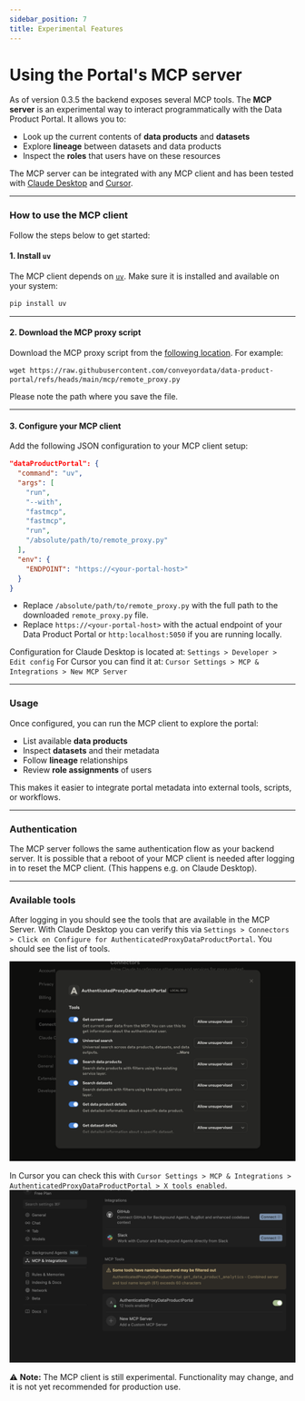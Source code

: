 ```yaml
---
sidebar_position: 7
title: Experimental Features
---
```


# Using the Portal's MCP server

As of version 0.3.5 the backend exposes several MCP tools.
The **MCP server** is an experimental way to interact programmatically with the Data Product Portal.
It allows you to:

- Look up the current contents of **data products** and **datasets**
- Explore **lineage** between datasets and data products
- Inspect the **roles** that users have on these resources

The MCP server can be integrated with any MCP client and has been tested with [Claude Desktop](https://claude.ai/download) and [Cursor](https://cursor.com).

---

### How to use the MCP client

Follow the steps below to get started:

#### 1. Install `uv`
The MCP client depends on [`uv`](https://github.com/astral-sh/uv).
Make sure it is installed and available on your system:

```bash
pip install uv
````

---

#### 2. Download the MCP proxy script

Download the MCP proxy script from the [following location](https://raw.githubusercontent.com/conveyordata/data-product-portal/refs/heads/main/mcp/remote_proxy.py).
For example:

```
wget https://raw.githubusercontent.com/conveyordata/data-product-portal/refs/heads/main/mcp/remote_proxy.py
```

Please note the path where you save the file.

---

#### 3. Configure your MCP client

Add the following JSON configuration to your MCP client setup:

```json
"dataProductPortal": {
  "command": "uv",
  "args": [
    "run",
    "--with",
    "fastmcp",
    "fastmcp",
    "run",
    "/absolute/path/to/remote_proxy.py"
  ],
  "env": {
    "ENDPOINT": "https://<your-portal-host>"
  }
}
```

* Replace `/absolute/path/to/remote_proxy.py` with the full path to the downloaded `remote_proxy.py` file.
* Replace `https://<your-portal-host>` with the actual endpoint of your Data Product Portal or `http:localhost:5050` if you are running locally.

Configuration for Claude Desktop is located at: `Settings > Developer > Edit config`
For Cursor you can find it at: `Cursor Settings > MCP & Integrations > New MCP Server`

---

### Usage

Once configured, you can run the MCP client to explore the portal:

* List available **data products**
* Inspect **datasets** and their metadata
* Follow **lineage** relationships
* Review **role assignments** of users

This makes it easier to integrate portal metadata into external tools, scripts, or workflows.

---

### Authentication

The MCP server follows the same authentication flow as your backend server. It is possible that a reboot of your MCP client is needed after logging in to reset the MCP client. (This happens e.g. on Claude Desktop).

---

### Available tools

After logging in you should see the tools that are available in the MCP Server.
With Claude Desktop you can verify this via `Settings > Connectors > Click on Configure for AuthenticatedProxyDataProductPortal`. You should see the list of tools.

![Claude with tools access](./img/claude-desktop.png)

In Cursor you can check this with `Cursor Settings > MCP & Integrations > AuthenticatedProxyDataProductPortal > X tools enabled`.
![Cursor with tools access](./img/cursor-mcp.png)


⚠️ **Note:** The MCP client is still experimental. Functionality may change, and it is not yet recommended for production use.
